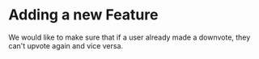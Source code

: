 
# Adding a new Feature

We would like to make sure that if a user already made a downvote, they can't upvote again and vice versa.